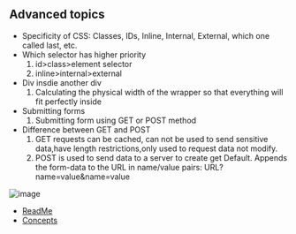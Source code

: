 ## Advanced topics 
- Specificity of CSS: Classes, IDs, Inline, Internal, External, which one called last, etc.
- Which selector has higher priority 
  1. id>class>element selector
  2. inline>internal>external
- Div insdie another div
  1. Calculating the physical width of the wrapper so that everything will fit perfectly inside 
- Submitting forms
  1. Submitting form using GET or POST method
- Difference between GET and POST 
  1. GET requests can be cached, can not be used to send sensitive data,have length restrictions,only used to request data not modify.
  2. POST is used to send data to a server to create get	Default. Appends the form-data to the URL in name/value pairs: URL?name=value&name=value
  
![image](https://dz2cdn1.dzone.com/storage/temp/12721356-pic-html-on-page.jpg)
- [ReadMe](https://github.com/yangcfs/Final-project/blob/main/README.md)
- [Concepts](https://github.com/yangcfs/Final-project/edit/main/Concepts.md)
